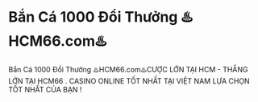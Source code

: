 # Bắn Cá 1000 Đổi Thưởng ♨️HCM66.com♨️

Bắn Cá 1000 Đổi Thưởng ♨️HCM66.com♨️CƯỢC LỚN TẠI HCM - THẮNG LỚN TẠI HCM66 . CASINO ONLINE TỐT NHẤT TẠI VIỆT NAM LỰA CHỌN TỐT NHẤT CỦA BẠN !